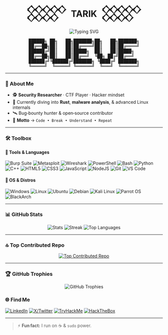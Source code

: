 <!-- 𒐫 YUSUF TARIK YILDIRIM – GitHub Profile README -->
<h1 align="center">𒐫 &nbsp;TARIK&nbsp; 𒐫</h1>

<p align="center">
  <img src="https://readme-typing-svg.demolab.com?font=JetBrains+Mono&weight=700&size=22&duration=4000&pause=800&color=00FF00&center=true&vCenter=true&multiline=true&width=800&lines=root@kali:~%23+whoami;root@kali:~%23+id;root@kali:~%23+ls+-la;root@kali:~%23+Always+learning...;root@kali:~%23+echo+%22hacking+the+planet%22" alt="Typing SVG" />
</p>

<!-- ASCII Art -->
<pre align="center">
██████╗ ██╗   ██╗███████╗██╗   ██╗███████╗
██╔══██╗██║   ██║██╔════╝██║   ██║██╔════╝
██████╔╝██║   ██║█████╗  ██║   ██║█████╗  
██╔══██╗██║   ██║██╔══╝  ╚██╗ ██╔╝██╔══╝  
██████╔╝╚██████╔╝███████╗ ╚████╔╝ ███████╗
╚═════╝  ╚═════╝ ╚══════╝  ╚═══╝  ╚══════╝
</pre>

---

### 🧠 About Me
- 🕵️ **Security Researcher** · CTF Player · Hacker mindset  
- 🧬 Currently diving into **Rust**, **malware analysis**, & advanced Linux internals  
- 🛰️ Bug‑bounty hunter & open‑source contributor  
- 🏴 **Motto** → `Code • Break • Understand • Repeat`

---

### 🛠️ Toolbox

#### 🧰 Tools & Languages

![Burp Suite](https://img.shields.io/badge/Burp%20Suite-ff5722?style=for-the-badge&logo=burpsuite&logoColor=white)
![Metasploit](https://img.shields.io/badge/Metasploit-3B4A6B?style=for-the-badge&logo=metasploit&logoColor=white)
![Wireshark](https://img.shields.io/badge/Wireshark-1679A7?style=for-the-badge&logo=wireshark&logoColor=white)
![PowerShell](https://img.shields.io/badge/PowerShell-012456?style=for-the-badge&logo=powershell&logoColor=white)
![Bash](https://img.shields.io/badge/Bash-121011?style=for-the-badge&logo=gnubash&logoColor=white)
![Python](https://img.shields.io/badge/Python-3670A0?style=for-the-badge&logo=python&logoColor=ffdd54)
![C++](https://img.shields.io/badge/C++-00599C?style=for-the-badge&logo=c%2b%2b&logoColor=white)
![HTML5](https://img.shields.io/badge/HTML5-E34F26?style=for-the-badge&logo=html5&logoColor=white)
![CSS3](https://img.shields.io/badge/CSS3-1572B6?style=for-the-badge&logo=css3&logoColor=white)
![JavaScript](https://img.shields.io/badge/JavaScript-F7DF1E?style=for-the-badge&logo=javascript&logoColor=black)
![NodeJS](https://img.shields.io/badge/Node.js-339933?style=for-the-badge&logo=nodedotjs&logoColor=white)
![Git](https://img.shields.io/badge/Git-F05032?style=for-the-badge&logo=git&logoColor=white)
![VS Code](https://img.shields.io/badge/VS%20Code-007ACC?style=for-the-badge&logo=visualstudiocode&logoColor=white)

#### 🐧 OS & Distros

![Windows](https://img.shields.io/badge/Windows-0078D6?style=for-the-badge&logo=windows&logoColor=white)
![Linux](https://img.shields.io/badge/Linux-FCC624?style=for-the-badge&logo=linux&logoColor=black)
![Ubuntu](https://img.shields.io/badge/Ubuntu-E95420?style=for-the-badge&logo=ubuntu&logoColor=white)
![Debian](https://img.shields.io/badge/Debian-A81D33?style=for-the-badge&logo=debian&logoColor=white)
![Kali Linux](https://img.shields.io/badge/Kali%20Linux-557C94?style=for-the-badge&logo=kalilinux&logoColor=white)
![Parrot OS](https://img.shields.io/badge/Parrot%20OS-008B8B?style=for-the-badge&logo=linux&logoColor=white)
![BlackArch](https://img.shields.io/badge/BlackArch-black?style=for-the-badge&logo=archlinux&logoColor=red)

---

### 📊 GitHub Stats

<p align="center">
  <img src="https://github-readme-stats.vercel.app/api?username=tarqof&theme=tokyonight&show_icons=true&hide_border=true" alt="Stats" />
  <img src="https://streak-stats.demolab.com/?user=tarqof&theme=tokyonight&hide_border=true" alt="Streak" />
  <img src="https://github-readme-stats.vercel.app/api/top-langs/?username=tarqof&layout=compact&theme=tokyonight&hide_border=true" alt="Top Languages" />
</p>

---

### 🔝 Top Contributed Repo

<p align="center">
  <a href="[https://github.com/tarqof/YOUR_REPO_NAME](https://github.com/tarqof/ipspoofer)">
    <img src="https://github-readme-stats.vercel.app/api/pin/?username=tarqof&repo=ipspoofer&theme=tokyonight" alt="Top Contributed Repo" />
  </a>
</p>

---

### 🏆 GitHub Trophies

<p align="center">
  <img src="https://github-profile-trophy.vercel.app/?username=tarqof&theme=onedark&no-frame=true&margin-w=10" alt="GitHub Trophies" />
</p>

### 🌐 Find Me

[![LinkedIn](https://img.shields.io/badge/LinkedIn-0A66C2?style=for-the-badge&logo=linkedin&logoColor=white)](https://linkedin.com/in/YOUR_LINK)
[![X/Twitter](https://img.shields.io/badge/X-000000?style=for-the-badge&logo=x&logoColor=white)](https://x.com/YOUR_HANDLE)
[![TryHackMe](https://img.shields.io/badge/TryHackMe-212C42?style=for-the-badge&logo=tryhackme&logoColor=red)](https://tryhackme.com/p/YOUR_PROFILE)
[![HackTheBox](https://img.shields.io/badge/HackTheBox-9dff00?style=for-the-badge&logo=hackthebox&logoColor=black)](https://app.hackthebox.com/profile/YOUR_ID)

---

> ⚡ **Fun fact:** I run on ☕ & `sudo` power.
